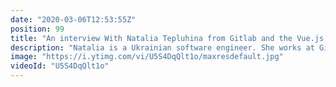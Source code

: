 ```yaml
---
date: "2020-03-06T12:53:55Z"
position: 99
title: "An interview With Natalia Tepluhina from Gitlab and the Vue.js core team"
description: "Natalia is a Ukrainian software engineer. She works at Gitlab and she is part of the Vue.js core team. Those are the two positions a lot of people desire. We dive deep into how she experienced the amazing gitlab hiring process and how she managed to get through it.\n\nNatalia is humble and kind and she explains how she sees life and what gives some great insights on how to succeed. \n\nIn this video series I interview people that are amazing at their jobs in the tech industry. I try to find out what makes these people shine - how to they deliver such high quality work? What tools and best practices do they recommend?\n\nFind Natalia here:\nhttps://www.nataliatepluhina.com/\nhttps://twitter.com/N_Tepluhina\nhttps://gitlab.com/ntepluhina\n\nFollow me here:\nWebsite: https://timbenniks.nl/\nTwitter: https://twitter.com/timbenniks\nGithub: https://github.com/timbenniks\n\nContent created in collaboration with front-end developer love:\nhttps://vuejs.amsterdam\nhttps://twitter.com/vuejsamsterdam\n\n#interview #gitlab #vuejs"
image: "https://i.ytimg.com/vi/U5S4DqQlt1o/maxresdefault.jpg"
videoId: "U5S4DqQlt1o"
---
```


